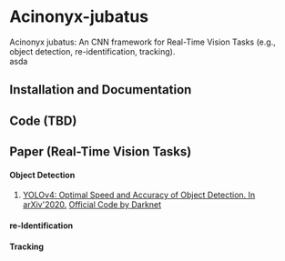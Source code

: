 # Acinonyx-jubatus
Acinonyx jubatus: An CNN framework for Real-Time Vision Tasks (e.g., object detection, re-identification, tracking). <br>
asda
## Installation and Documentation
## Code (TBD)
## Paper (Real-Time Vision Tasks)
#### Object Detection
1. [YOLOv4: Optimal Speed and Accuracy of Object Detection. In arXiv'2020.](https://arxiv.org/abs/2004.10934) [Official Code by Darknet](https://github.com/AlexeyAB/darknet#how-to-use-on-the-command-line)
#### re-Identification
#### Tracking
